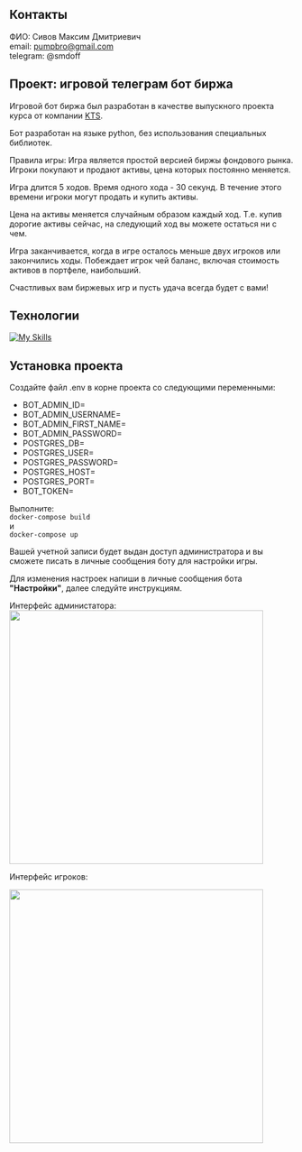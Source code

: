 ## Контакты

ФИО: Сивов Максим Дмитриевич \
email: pumpbro@gmail.com \
telegram: @smdoff

## Проект: игровой телеграм бот биржа
Игровой бот биржа был разработан в качестве выпускного проекта курса от компании [KTS](https://kts.tech/).

Бот разработан на языке python, без использования специальных библиотек.

Правила игры: 
Игра является простой версией биржы фондового рынка.
Игроки покупают и продают активы, цена которых постоянно меняется.
 
Игра длится 5 ходов. Время одного хода - 30 секунд. 
В течение этого времени игроки могут продать и купить активы.
 
Цена на активы меняется случайным образом каждый ход. 
Т.е. купив дорогие активы сейчас, на следующий ход вы можете 
остаться ни с чем. 

Игра заканчивается, когда в игре осталось меньше двух игроков 
или закончились ходы. Побеждает игрок чей баланс, 
включая стоимость активов в портфеле, наибольший.

Счастливых вам биржевых игр и пусть удача всегда будет с вами!

## Технологии

[![My Skills](https://skillicons.dev/icons?i=python,postgres,docker&theme=dark)](https://skillicons.dev)

## Установка проекта
Создайте файл .env в корне проекта со следующими переменными:

- BOT_ADMIN_ID=
- BOT_ADMIN_USERNAME=
- BOT_ADMIN_FIRST_NAME=
- BOT_ADMIN_PASSWORD=
- POSTGRES_DB=
- POSTGRES_USER=
- POSTGRES_PASSWORD=
- POSTGRES_HOST=
- POSTGRES_PORT=
- BOT_TOKEN=


Выполните: \
```docker-compose build ``` \
и \
```docker-compose up```

Вашей учетной записи будет выдан доступ администратора и вы сможете писать
в личные сообщения боту для настройки игры.

Для изменения настроек напиши в личные сообщения бота **"Настройки"**, далее следуйте инструкциям.

Интерфейс администатора: \
<image src="static/images/settings.png" width=450px>

Интерфейс игроков: 

<image src="static/images/game.png" width=450px>